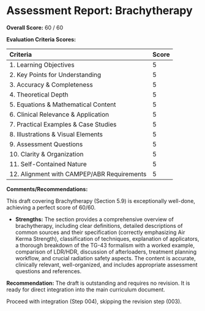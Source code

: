 # Assessment Report: Brachytherapy

**Overall Score:** 60 / 60

**Evaluation Criteria Scores:**

| Criteria                             | Score |
| :----------------------------------- | :---- |
| 1. Learning Objectives           | 5     |
| 2. Key Points for Understanding  | 5     |
| 3. Accuracy & Completeness       | 5     |
| 4. Theoretical Depth             | 5     |
| 5. Equations & Mathematical Content| 5     |
| 6. Clinical Relevance & Application| 5     |
| 7. Practical Examples & Case Studies | 5     |
| 8. Illustrations & Visual Elements | 5     |
| 9. Assessment Questions          | 5     |
| 10. Clarity & Organization        | 5     |
| 11. Self-Contained Nature         | 5     |
| 12. Alignment with CAMPEP/ABR Requirements | 5     |

**Comments/Recommendations:**

This draft covering Brachytherapy (Section 5.9) is exceptionally well-done, achieving a perfect score of 60/60.

*   **Strengths:** The section provides a comprehensive overview of brachytherapy, including clear definitions, detailed descriptions of common sources and their specification (correctly emphasizing Air Kerma Strength), classification of techniques, explanation of applicators, a thorough breakdown of the TG-43 formalism with a worked example, comparison of LDR/HDR, discussion of afterloaders, treatment planning workflow, and crucial radiation safety aspects. The content is accurate, clinically relevant, well-organized, and includes appropriate assessment questions and references.

**Recommendation:**
The draft is outstanding and requires no revision. It is ready for direct integration into the main curriculum document.

Proceed with integration (Step 004), skipping the revision step (003).
